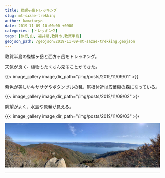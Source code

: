 ```yaml
---
title: 蠑螺ヶ岳トレッキング
slug: mt-sazae-trekking
author: kamataryo
date: 2019-11-09 10:00:00 +0900
categories: [トレッキング]
tags: [旅行,山, 福井県,敦賀市,敦賀半島]
geojson_path: /geojson/2019-11-09-mt-sazae-trekking.geojson
---
```

敦賀半島の蠑螺ヶ岳と西方ヶ岳をトレッキング。


天気が良く、植物もたくさん見ることができた。

{{< image_gallery image_dir_path="/img/posts/2019/11/09/01" >}}

紫色が美しいキササゲやボタンヅルの種。尾根付近は広葉樹の森になっている。

{{< image_gallery image_dir_path="/img/posts/2019/11/09/02" >}}

眺望がよく、水島や原発が見える。

{{< image_gallery image_dir_path="/img/posts/2019/11/09/03" >}}

![パノラマ](/assets/img/posts/2019/11/09/panorama.jpg)

---
